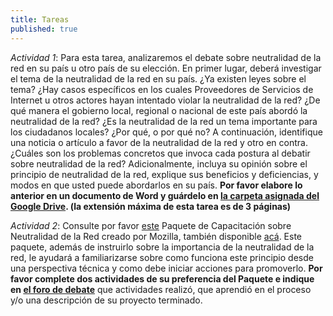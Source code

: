 ```yaml
---
title: Tareas
published: true
---
```


*Actividad 1*: Para esta tarea, analizaremos el debate sobre neutralidad de la red en su país u otro país de su elección. En primer lugar, deberá investigar el tema de la neutralidad de la red en su país. ¿Ya existen leyes sobre el tema? ¿Hay casos específicos en los cuales Proveedores de Servicios de Internet u otros actores hayan intentado violar la neutralidad de la red? ¿De qué manera el gobierno local, regional o nacional de este país abordó la neutralidad de la red? ¿Es la neutralidad de la red un tema importante para los ciudadanos locales? ¿Por qué, o por qué no? A continuación, identifique una noticia o artículo a favor de la neutralidad de la red y otro en contra. ¿Cuáles son los problemas concretos que invoca cada postura al debatir sobre neutralidad de la red? Adicionalmente, incluya su opinión sobre el principio de neutralidad de la red, explique sus beneficios y deficiencias, y modos en que usted puede abordarlos en su país. **Por favor elabore lo anterior en un documento de Word y guárdelo en <a href="https://drive.google.com/open?id=0BwHOpDi7VlbbY0ZTLUhGWHUxczQ&authuser=0" target="_blank">la carpeta asignada del Google Drive</a>. (la extensión máxima de esta tarea es de 3 páginas)**

*Actividad 2*: Consulte por favor <a href="https://keyboardkat.makes.org/thimble/LTQzNjIwNzM2MA==/net-neutrality-teaching-kit" target="_blank">este</a> Paquete de Capacitación sobre Neutralidad de la Red creado por Mozilla, también disponible <a href="https://melissa.makes.org/thimble/MzUzMTA4MjI0/la-neutralidad-en-la-red" target="_blank">acá</a>. Este paquete, además de instruirlo sobre la importancia de la neutralidad de la red, le ayudará a familiarizarse sobre como funciona este principio desde una perspectiva técnica y como debe iniciar acciones para promoverlo. **Por favor complete dos actividades de su preferencia del Paquete e indique en <a href="http://discourse.p2pu.org/c/internet-abierto" target="_blank">el foro de debate</a>** que actividades realizó, que aprendió en el proceso y/o una descripción de su proyecto terminado. 
